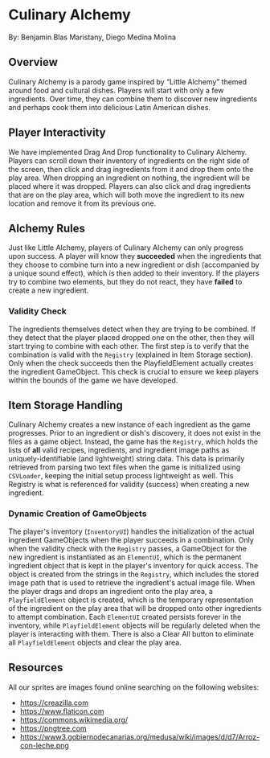 # Culinary Alchemy

By: Benjamin Blas Maristany, Diego Medina Molina

## Overview

Culinary Alchemy is a parody game inspired by “Little Alchemy” themed around food and cultural dishes. Players will start with only a few ingredients. Over time, they can combine them to discover new ingredients and perhaps cook them into delicious Latin American dishes.

## Player Interactivity

We have implemented Drag And Drop functionality to Culinary Alchemy. Players can scroll down their inventory of ingredients on the right side of the screen, then click and drag ingredients from it and drop them onto the play area. When dropping an ingredient on nothing, the ingredient will be placed where it was dropped. Players can also click and drag ingredients that are on the play area, which will both move the ingredient to its new location and remove it from its previous one.

## Alchemy Rules

Just like Little Alchemy, players of Culinary Alchemy can only progress upon success. A player will know they **succeeded** when the ingredients that they choose to combine turn into a new ingredient or dish (accompanied by a unique sound effect), which is then added to their inventory. If the players try to combine two elements, but they do not react, they have **failed** to create a new ingredient.

### Validity Check

The ingredients themselves detect when they are trying to be combined. If they detect that the player placed dropped one on the other, then they will start trying to combine with each other. The first step is to verify that the combination is valid with the `Registry` (explained in Item Storage section). Only when the check succeeds then the PlayfieldElement actually creates the ingredient GameObject. This check is crucial to ensure we keep players within the bounds of the game we have developed.

## Item Storage Handling

Culinary Alchemy creates a new instance of each ingredient as the game progresses. Prior to an ingredient or dish's discovery, it does not exist in the files as a game object. Instead, the game has the `Registry`, which holds the lists of **all** valid recipes, ingredients, and ingredient image paths as uniquely-identifiable (and lightweight) string data. This data is primarily retrieved from parsing two text files when the game is initialized using `CSVLoader`, keeping the initial setup process lightweight as well. This Registry is what is referenced for validity (success) when creating a new ingredient.

### Dynamic Creation of GameObjects 

The player's inventory (`InventoryUI`) handles the initialization of the actual ingredient GameObjects when the player succeeds in a combination. Only when the validity check with the `Registry` passes, a GameObject for the new ingredient is instantiated as an `ElementUI`, which is the permanent ingredient object that is kept in the player's inventory for quick access. The object is created from the strings in the `Registry`, which includes the stored image path that is used to retrieve the ingredient's actual image file. When the player drags and drops an ingredient onto the play area, a `PlayfieldElement` object is created, which is the temporary representation of the ingredient on the play area that will be dropped onto other ingredients to attempt combination. Each `ElementUI` created persists forever in the inventory, while `PlayfieldElement` objects will be regularly deleted when the player is interacting with them. There is also a Clear All button to eliminate all `PlayfieldElement` objects and clear the play area.

## Resources

All our sprites are images found online searching on the following websites:

* https://creazilla.com
* https://www.flaticon.com
* https://commons.wikimedia.org/
* https://pngtree.com
* https://www3.gobiernodecanarias.org/medusa/wiki/images/d/d7/Arroz-con-leche.png
